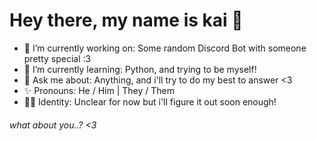 Hey there, my name is kai 👋
======
- 🔭 I’m currently working on: Some random Discord Bot with someone pretty special :3
- 🌱 I’m currently learning: Python, and trying to be myself!
- 💬 Ask me about: Anything, and i'll try to do my best to answer <3
- ✨ Pronouns: He / Him | They / Them
- 🏳‍🌈 Identity: Unclear for now but i'll figure it out soon enough!

###### what about you..? <3
